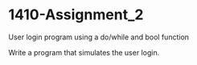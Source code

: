 # 1410-Assignment_2
User login program using a do/while and bool function

Write a program that simulates the user login.
